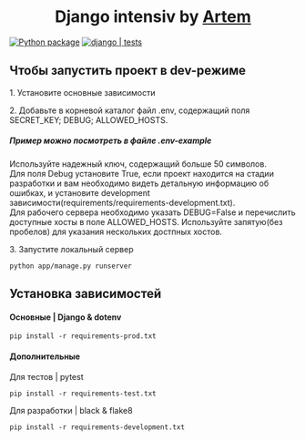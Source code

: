 <h1 align="center">Django intensiv by <a href="https://t.me/@artemstreeter" target="_blank">Artem</a> </h1>

[![Python package](https://github.com/ArtemVX/yandex_django/actions/workflows/python-package.yml/badge.svg)](https://github.com/ArtemVX/yandex_django/actions/workflows/python-package.yml)
[![django | tests](https://github.com/ArtemVX/yandex_django/actions/workflows/django-tests.yml/badge.svg)](https://github.com/ArtemVX/yandex_django/actions/workflows/django-tests.yml)


<h2>Чтобы запустить проект в dev-режиме</h2>
<p>1. Установите основные зависимости </p>
<p>2. Добавьте в корневой каталог файл .env, содержащий поля SECRET_KEY; DEBUG; ALLOWED_HOSTS.<br><h5>Пример можно посмотреть в файле .env-example</h5>Используйте надежный ключ, содержащий больше 50 символов.<br>Для поля Debug установите True, если проект находится на стадии разработки и вам необходимо видеть детальную информацию об ошибках, и установите development зависимости(requirements/requirements-development.txt).<br>Для рабочего сервера необходимо указать DEBUG=False и перечислить доступные хосты в поле ALLOWED_HOSTS. Используйте запятую(без пробелов) для указания нескольких достпных хостов.<br></p>
<p>3. Запустите локальный сервер <pre><code>python app/manage.py runserver</code></pre></p>


<h2>Установка зависимостей</h2>


<h4>Основные | Django & dotenv</h4>
<pre><code>pip install -r requirements-prod.txt</code></pre>

<h4>Дополнительные </h4>
<p>Для тестов | pytest<pre><code>pip install -r requirements-test.txt</code></pre></p>
<p>Для разработки | black & flake8 <pre><code>pip install -r requirements-development.txt</code></pre></p>
